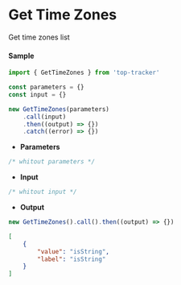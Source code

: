 # Get Time Zones

Get time zones list

#### Sample

```js
import { GetTimeZones } from 'top-tracker'

const parameters = {}
const input = {}

new GetTimeZones(parameters)
    .call(input)
    .then((output) => {})
    .catch((error) => {})
```

-   **Parameters**

```js
/* whitout parameters */
```

-   **Input**

```js
/* whitout input */
```

-   **Output**

```js
new GetTimeZones().call().then((output) => {})
```

```json
[
    {
        "value": "isString",
        "label": "isString"
    }
]
```


